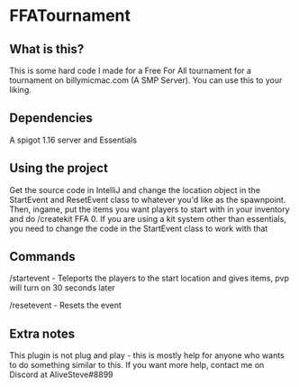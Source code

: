 # FFATournament


## What is this?
This is some hard code I made for a Free For All tournament for a tournament on billymicmac.com (A SMP Server). You can use this to your liking.

## Dependencies
A spigot 1.16 server and Essentials

## Using the project
Get the source code in IntelliJ and change the location object in the StartEvent and ResetEvent class to whatever you'd like as the spawnpoint. Then, ingame, put the items you want players to start with in your inventory and do /createkit FFA 0. If you are using a kit system other than essentials, you need to change the code in the StartEvent class to work with that

## Commands
/startevent - Teleports the players to the start location and gives items, pvp will turn on 30 seconds later

/resetevent - Resets the event

## Extra notes
This plugin is not plug and play - this is mostly help for anyone who wants to do something similar to this. If you want more help, contact me on Discord at AliveSteve#8899
